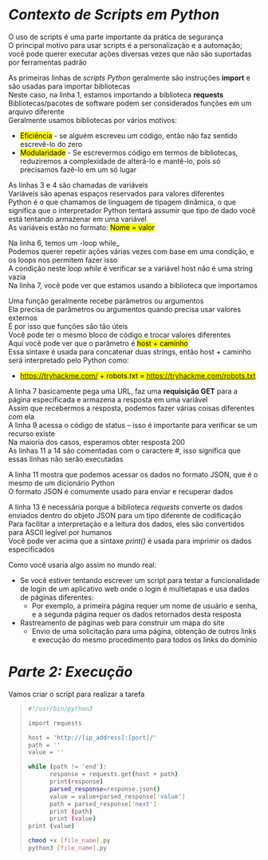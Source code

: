 # _**Contexto de Scripts em Python**_
O uso de scripts é uma parte importante da prática de segurança  
O principal motivo para usar scripts é a personalização e a automação; você pode querer executar ações diversas vezes que não são suportadas por ferramentas padrão  

As primeiras linhas de _scripts Python_ geralmente são instruções **import** e são usadas para importar bibliotecas  
Neste caso, na linha 1, estamos importando a biblioteca **requests**  
Bibliotecas/pacotes de software podem ser considerados funções em um arquivo diferente  
Geralmente usamos bibliotecas por vários motivos:
* <mark>Eficiência</mark> - se alguém escreveu um código, então não faz sentido escrevê-lo do zero
* <mark>Modularidade</mark> - Se escrevermos código em termos de bibliotecas, reduziremos a complexidade de alterá-lo e mantê-lo, pois só precisamos fazê-lo em um só lugar

As linhas 3 e 4 são chamadas de variáveis  
Variáveis ​​são apenas espaços reservados para valores diferentes  
Python é o que chamamos de linguagem de tipagem dinâmica, o que significa que o interpretador Python tentará assumir que tipo de dado você está tentando armazenar em uma variável  
As variáveis ​​estão no formato: <mark>Nome = valor</mark>  

Na linha 6, temos um -loop while_  
Podemos querer repetir ações várias vezes com base em uma condição, e os loops nos permitem fazer isso  
A condição neste _loop while_ é verificar se a variável host não é uma string vazia  
Na linha 7, você pode ver que estamos usando a biblioteca que importamos  

Uma função geralmente recebe parâmetros ou argumentos  
Ela precisa de parâmetros ou argumentos quando precisa usar valores externos  
É por isso que funções são tão úteis  
Você pode ter o mesmo bloco de código e trocar valores diferentes  
Aqui você pode ver que o parâmetro é <mark>host + caminho</mark>  
Essa sintaxe é usada para concatenar duas strings, então host + caminho será interpretado pelo Python como: 
* <mark>https://tryhackme.com/ + robots.txt = https://tryhackme.com/robots.txt</mark>

A linha 7 basicamente pega uma URL, faz uma **requisição GET** para a página especificada e armazena a resposta em uma variável  
Assim que recebermos a resposta, podemos fazer várias coisas diferentes com ela  
A linha 9 acessa o código de status – isso é importante para verificar se um recurso existe  
Na maioria dos casos, esperamos obter resposta 200  
As linhas 11 a 14 são comentadas com o caractere #, isso significa que essas linhas não serão executadas

A linha 11 mostra que podemos acessar os dados no formato JSON, que é o mesmo de um dicionário Python  
O formato JSON é comumente usado para enviar e recuperar dados  

A linha 13 é necessária porque a biblioteca _requests_ converte os dados enviados dentro do objeto JSON para um tipo diferente de codificação  
Para facilitar a interpretação e a leitura dos dados, eles são convertidos para ASCII legível por humanos  
Você pode ver acima que a sintaxe _print()_ é usada para imprimir os dados especificados  

Como você usaria algo assim no mundo real:
+ Se você estiver tentando escrever um script para testar a funcionalidade de login de um aplicativo web onde o login é multietapas e usa dados de páginas diferentes:
  * Por exemplo, a primeira página requer um nome de usuário e senha, e a segunda página requer os dados retornados desta resposta
+ Rastreamento de páginas web para construir um mapa do site
  * Envio de uma solicitação para uma página, obtenção de outros links e execução do mesmo procedimento para todos os links do domínio

# _**Parte 2: Execução**_
Vamos criar o script para realizar a tarefa

> ```bash
> #!/usr/bin/python3
> 
> import requests
> 
> host = 'http://[ip_address]:[port]/'
> path = ''
> value = ''
> 
> while (path != 'end'):
>     	response = requests.get(host + path)
>     	print(response)
>     	parsed_response=response.json()
>     	value = value+parsed_response['value']
>     	path = parsed_response['next']
>     	print (path)
>     	print (value)
> print (value)
> 
> chmod +x [file_name].py
> python3 [file_name].py
> ```
